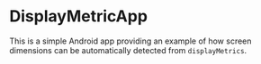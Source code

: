 # DisplayMetricApp

This is a simple Android app providing an example of how screen dimensions can be automatically
detected from `displayMetrics`.